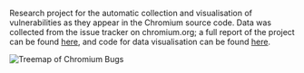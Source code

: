 Research project for the automatic collection and visualisation of vulnerabilities as they appear in the Chromium source code. 
Data was collected from the issue tracker on chromium.org; a full report of the project can be found [here](https://imperiallondon-my.sharepoint.com/:w:/g/personal/fp914_ic_ac_uk/EV7P2T56-XlOmcNpNSmQ21MBvuo8BWGPKxuXUVFGhbc8JA?e=MP6vK6), and code for data visualisation can be found [here](https://github.com/fraserprice/chromium-db-app).

![Treemap of Chromium Bugs](https://i.gyazo.com/fd5b022d3d8d6c2fc6617b93581b18ee.png "Treemap of Bugs in Chromium")

